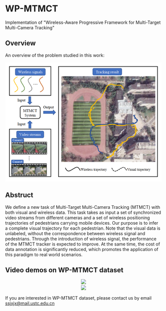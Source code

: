 # WP-MTMCT
Implementation of "Wireless-Aware Progressive Framework for Multi-Target Multi-Camera Tracking"

## Overview
An overview of the problem studied in this work:
<div align=center>
<img src="assets/overview.png"/>
</div>

## Abstruct
We define a new task of Multi-Target Multi-Camera Tracking (MTMCT) with both visual and wireless data. This task takes as input a set of synchronized video streams from different cameras and a set of wireless positioning trajectories of pedestrians carrying mobile devices. Our purpose is to infer a complete visual trajectory for each pedestrian. Note that the visual data is unlabeled, without the correspondence between wireless signal and pedestrians. Through the introduction of wireless signal, the performance of the MTMCT tracker is expected to improve. At the same time, the cost of data annotation is significantly reduced, which promotes the application of this paradigm to real world scenarios.

## Video demos on WP-MTMCT dataset
<div align=center>
<img src="assets/demo1.gif"/>
</div>

<div align=center>
<img src="assets/demo2.gif"/>
</div>

If you are interested in WP-MTMCT dataset, please contact us by email ssjxjx@mail.ustc.edu.cn
